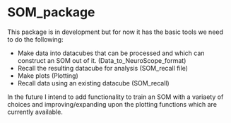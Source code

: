 # SOM_package

This package is in development but for now it has the basic tools we need to do the following:
- Make data into datacubes that can be processed and which can construct an SOM out of it. (Data_to_NeuroScope_format)
- Recall the resulting datacube for analysis (SOM_recall file)
- Make plots (Plotting)
- Recall data using an existing datacube (SOM_recall)

In the future I intend to add functionality to train an SOM with a variaety of choices and improving/expanding upon the plotting functions which are currently available.
